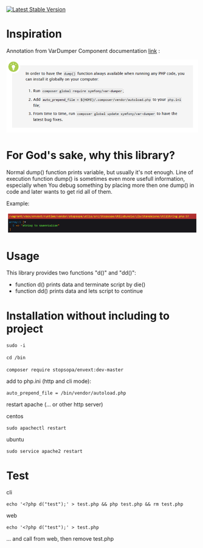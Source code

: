 [![Latest Stable Version](https://poser.pugx.org/stopsopa/envext/v/stable)](https://packagist.org/packages/stopsopa/envext)

Inspiration
===

Annotation from VarDumper Component documentation [link](http://symfony.com/doc/current/components/var_dumper.html) :

![ScreenShot](https://raw.githubusercontent.com/stopsopa/envext/master/inspiration.bmp)


For God's sake, why this library?
===
Normal dump() function prints variable, but usually it's not enough. Line of execution function dump() is sometimes even more usefull information, especially when You debug something by placing more then one dump() in code and later wants to get rid all of them.

Example:

![ScreenShot](https://raw.githubusercontent.com/stopsopa/envext/master/web.bmp)

Usage 
===

This library provides two functions "d()" and "dd()":

* function d() prints data and terminate script by die()
* function dd() prints data and lets script to continue

Installation without including to project
===

    sudo -i
    
    cd /bin
    
    composer require stopsopa/envext:dev-master
    
add to php.ini (http and cli mode):    
    
    auto_prepend_file = /bin/vendor/autoload.php  
    
restart apache (... or other http server)
    
centos    
  
  
    sudo apachectl restart
     
ubuntu
     
     
    sudo service apache2 restart

Test
===

cli



    echo '<?php d("test");' > test.php && php test.php && rm test.php
    
    
web
    
    
    echo '<?php d("test");' > test.php
    
... and call from web, then remove test.php    
    
    


